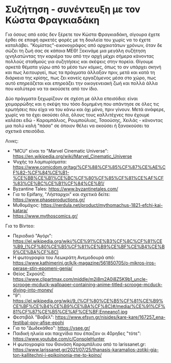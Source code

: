 # Συζήτηση - συνέντευξη με τον Κώστα Φραγκιαδάκη

Για όσους από εσάς δεν ξέρετε τον Κώστα Φραγκιαδάκη, σίγουρα έχετε έρθει σε επαφή αρκετές φορές με τη δουλεία του χωρίς να το έχετε καταλάβει. "Κομίστας"-εικονογράφος από αρχαιοτάτων χρόνων, όταν δε σώζει τη ζωή σας σε κάποια ΜΕΘ! Ξεκινάμε μια μεγάλη συζήτηση ιχνηλατώντας την καριέρα του από την αρχή μέχρι σήμερα κάνοντας πολλούς σταθμούς για συζητήσεις και σκέψεις στην πορεία. Θίγουμε αρκετά θέματα γύρω από το μέσο των κόμικς, όπως το αν υπάρχει σκηνή και πως λειτουργεί, πως τα πράγματα άλλαξαν πριν, μετά και κατά τη διάρκεια της κρίσης, πως ζει κανείς εργαζόμενος μέσα στο χώρο, πως αυτό επηρεάζεται και επηρεάζει την οικογενειακή ζωή και πολλά άλλα που καλύτερα να τα ακούσετε από τον ίδιο.

Δύο πράγματα ξεχωρίζουν σε σχέση με άλλα επεισόδια: είναι χειμαρρώδης και η σκέψη του τόσο δομημένη που απάντησε σε όλες τις ερωτήσεις που είχα να του κάνω και όχι μόνο, πριν γίνουν. Μετά ανάφερε, χωρίς να τα έχει ακούσει όλα, όλους τους καλλιτέχνες που έχουμε καλέσει εδώ - Καραμπάλιος, Ρουμπούλιας, Τσαούσης, Χειλάς - κάνοντας μια πολύ καλή "πάσα" σε όποιον θέλει να ακούσει ή ξανακούσει τα σχετικά επεισόδια.

Λινκς:

* "MCU" είναι το "Marvel Cinematic Universe": <https://en.wikipedia.org/wiki/Marvel_Cinematic_Universe>
* Ψυχής τα λαμπυρίσματα: <https://www.comicdom.gr/tag/%CF%88%CF%85%CF%87%CE%AE%CF%82-%CF%84%CE%B1-%CE%BB%CE%B1%CE%BC%CF%80%CF%85%CF%81%CE%AF%CF%83%CE%BC%CE%B1%CF%84%CE%B1/>
* Byzantine Tales: <https://www.byzantinetales.com/>
* Για το Epifany, "Λήσταρχοι" και σχετικά δείτε: <https://www.phaseproductions.gr/>
* Μυθομάχος: <https://nerdula.net/product/mythomachus-1821-efchi-kai-katara/>
* <https://www.mythoscomics.gr/>

Για το Βίντεο:

- Περιοδικό "Αγόρι": <https://el.wikipedia.org/wiki/%CE%91%CE%B3%CF%8C%CF%81%CE%B9_(%CF%80%CE%B5%CF%81%CE%B9%CE%BF%CE%B4%CE%B9%CE%BA%CF%8C)>
- Η φωτογραφία του Λεωκράτη Ανεμοδουρά από: <https://www.kathimerini.gr/k/k-magazine/561850705/o-mikros-iros-perase-stin-epomeni-genia/>
- Θείος Σκρούτζ: <https://www.clipartmax.com/middle/m2i8m2A0i8Z5K9b1_uncle-scrooge-mcduck-wallpaper-containing-anime-titled-scrooge-mcduck-diving-into-money/>
- "9": <https://el.wikipedia.org/wiki/9_(%CF%80%CE%B5%CF%81%CE%B9%CE%BF%CE%B4%CE%B9%CE%BA%CF%8C)#/media/%CE%91%CF%81%CF%87%CE%B5%CE%AF%CE%BF:Enneano1.jpg>
- Φεστιβάλ "Βαβέλ": <https://www.efsyn.gr/nisides/kare-kare/167257_ena-festibal-poy-afise-epohi>
- Για το "Δωδεκάθεο": <https://ysee.gr/>
- Παιδική ηλικία και παιχνίδια που έπαιζαν οι 40ρηδες "τότε": <https://www.youtube.com/c/ConsoleHunter>
- Η φωτογραφία του Θανάση Καραμπάλιου από το larissanet.gr: <https://www.larissanet.gr/2021/07/25/thanasis-karamalios-zotiki-gia-ton-kallitechni-i-epikoinonia-me-to-koino/>

